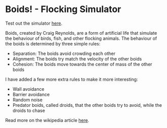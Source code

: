 # Boids! - Flocking Simulator

Test out the simulator [here](https://joshuasearle.github.io/boids/).

Boids, created by Craig Reynolds, are a form of artificial life that simulate the behaviour of birds, fish, and other flocking animals.
The behaviour of the boids is determined by three simple rules:

- Separation: The boids avoid crowding each other
- Alignment: The boids try match the velocity of the other boids
- Cohesion: The boids move towards the center of mass of the other boids

I have added a few more extra rules to make it more interesting:

- Wall avoidance
- Barrier avoidance
- Random noise
- Predator boids, called droids, that the other boids try to avoid, while the droids to chase

Read more on the wikipedia article [here](https://en.wikipedia.org/wiki/Boids).
